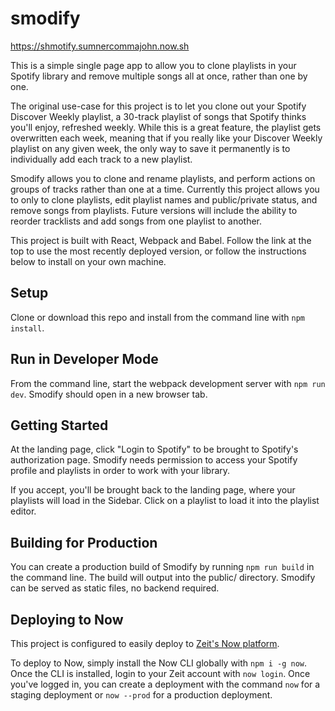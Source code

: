 # smodify
https://shmotify.sumnercommajohn.now.sh


This is a simple single page app to allow you to clone playlists in your Spotify library and remove multiple songs all at once, rather than one by one.


The original use-case for this project is to let you clone out your Spotify Discover Weekly playlist, a 30-track playlist of songs that Spotify thinks you'll enjoy, refreshed weekly. While this is a great feature, the playlist gets overwritten each week, meaning that if you really like your Discover Weekly playlist on any given week, the only way to save it permanently is to individually add each track to a new playlist.  

Smodify allows you to clone and rename playlists, and perform actions on groups of tracks rather than one at a time. Currently this project allows you to only to clone playlists, edit playlist names and public/private status, and remove songs from playlists. Future versions will include the ability to reorder tracklists and add songs from one playlist to another.


This project is built with React, Webpack and Babel. Follow the link at the top to use the most recently deployed version, or follow the instructions below to install on your own machine.

## Setup
Clone or download this repo and install from the command line with `npm install`.

## Run in Developer Mode
From the command line, start the webpack development server with `npm run dev`. Smodify should open in a new browser tab.

## Getting Started
At the landing page, click "Login to Spotify" to be brought to Spotify's authorization page. Smodify needs permission to access your Spotify profile and playlists in order to work with your library.

If you accept, you'll be brought back to the landing page, where your playlists will load in the Sidebar. Click on a playlist to load it into the playlist editor. 

## Building for Production
You can create a production build of Smodify by running `npm run build` in the command line. The build will output into the public/ directory. Smodify can be served as static files, no backend required.

## Deploying to Now
This project is configured to easily deploy to [Zeit's Now platform](https://zeit.co/). 

To deploy to Now, simply install the Now CLI globally with `npm i -g now`. Once the CLI is installed, login to your Zeit account with `now login`. Once you've logged in, you can create a deployment with the command `now` for a staging deployment or `now --prod` for a production deployment.
